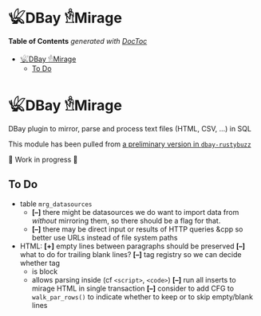 
# 𓆤DBay 𓁛Mirage

<!-- START doctoc generated TOC please keep comment here to allow auto update -->
<!-- DON'T EDIT THIS SECTION, INSTEAD RE-RUN doctoc TO UPDATE -->
**Table of Contents**  *generated with [DocToc](https://github.com/thlorenz/doctoc)*

- [𓆤DBay 𓁛Mirage](#%F0%93%86%A4dbay-%F0%93%81%9Bmirage)
  - [To Do](#to-do)

<!-- END doctoc generated TOC please keep comment here to allow auto update -->

# 𓆤DBay 𓁛Mirage


DBay plugin to mirror, parse and process text files (HTML, CSV, ...) in SQL

This module has been pulled from [a preliminary version in
`dbay-rustybuzz`](https://github.com/loveencounterflow/dbay-rustybuzz)

🚧 Work in progress 🚧

## To Do

* table `mrg_datasources`
  * **[–]** there might be datasources we do want to import data from *without* mirroring them, so there
    should be a flag for that.
  * **[–]** there may be direct input or results of HTTP queries &cpp so better use URLs instead of file
    system paths
* HTML:
  **[+]** empty lines between paragraphs should be preserved
  **[–]** what to do for trailing blank lines?
  **[–]** tag registry so we can decide whether tag
    * is block
    * allows parsing inside (cf `<script>`, `<code>`)
  **[–]** run all inserts to mirage HTML in single transaction
  **[–]** consider to add CFG to `walk_par_rows()` to indicate whether to keep or to skip empty/blank lines
